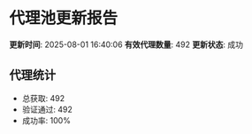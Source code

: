 # 代理池更新报告

**更新时间**: 2025-08-01 16:40:06
**有效代理数量**: 492
**更新状态**:  成功

## 代理统计
- 总获取: 492
- 验证通过: 492
- 成功率: 100%
